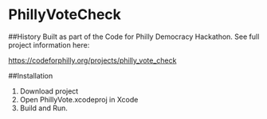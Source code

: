 # PhillyVoteCheck

##History
Built as part of the Code for Philly Democracy Hackathon. See full project information here: 

https://codeforphilly.org/projects/philly_vote_check

##Installation
1. Download project
2. Open PhillyVote.xcodeproj in Xcode
3. Build and Run.
